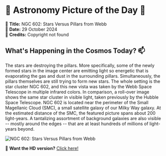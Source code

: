# 🌌 **Astronomy Picture of the Day** 🌌

🔭 **Title:** NGC 602: Stars Versus Pillars from Webb  
📅 **Date:** 29 October 2024  
📸 **Credits:** Copyright not found  

## **What's Happening in the Cosmos Today?** 📫

The stars are destroying the pillars. More specifically, some of the newly formed stars in the image center are emitting light so energetic that is evaporating the gas and dust in the surrounding pillars. Simultaneously, the pillars themselves are still trying to form new stars. The whole setting is the star cluster NGC 602, and this new vista was taken by the Webb Space Telescope in multiple infrared colors. In comparison, a roll-over image shows the same star cluster in visible light, taken previously by the Hubble Space Telescope. NGC 602 is located near the perimeter of the Small Magellanic Cloud (SMC), a small satellite galaxy of our Milky Way galaxy.  At the estimated distance of the SMC, the featured picture spans about 200 light-years. A tantalizing assortment of background galaxies are also visible -- mostly around the edges -- that are at least hundreds of millions of light-years beyond.


![NGC 602: Stars Versus Pillars from Webb](https://apod.nasa.gov/apod/image/2410/NGC602_Webb_960.jpg)

🌠 **Want the HD version?** [Click here!](https://apod.nasa.gov/apod/image/2410/NGC602_Webb_5863.jpg)
